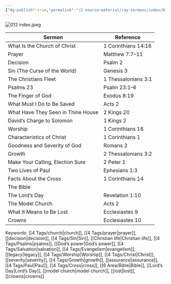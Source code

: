```yaml
---
{"dg-publish":true,"permalink":"/2-source-material/ray-sermons/index/012-sep-1960-nov-1960/"}
---
```


![012 index.jpeg](/img/user/2%20Source%20Material/Ray%20Sermons/Scans/012%20index.jpeg)

| Sermon                                | Reference                   |
|---------------------------------------|-----------------------------|
| What Is the Church of Christ          | 1 Corinthians 14:16         |
| Prayer                                | Matthew 7:7–11              |
| Decision                              | Psalm 2                     |
| Sin (The Curse of the World)          | Genesis 3                   |
| The Christians Fleet                  | 1 Thessalonians 3:1         |
| Psalms 23                             | Psalm 23:1–6                |
| The Finger of God                     | Exodus 8:19                 |
| What Must I Do to Be Saved            | Acts 2                      |
| What Have They Seen in Thine House    | 2 Kings 20                  |
| David’s Charge to Solomon             | 1 Kings 2                   |
| Worship                               | 1 Corinthians 16            |
| Characteristics of Christ             | 1 Corinthians 1             |
| Goodness and Severity of God          | Romans 2                    |
| Growth                                | 2 Thessalonians 3:2         |
| Make Your Calling, Election Sure      | 2 Peter 1                   |
| Two Lives of Paul                     | Ephesians 1:3               |
| Facts About the Cross                 | 1 Corinthians 14            |
| The Bible                             |                             |
| The Lord’s Day                        | Revelation 1:10             |
| The Model Church                      | Acts 2                      |
| What It Means to Be Lost              | Ecclesiastes 9              |
| Crowns                                | Ecclesiastes 10             |

Keywords: [[4 Tags/church\|church]], [[4 Tags/prayer\|prayer]], [[decision\|decision]], [[4 Tags/Sin\|Sin]], [[Christian life\|Christian life]], [[4 Tags/Psalms\|psalms]], [[God’s power\|God’s power]], [[4 Tags/Salvation\|salvation]], [[4 Tags/Evangelism\|evangelism]], [[legacy\|legacy]], [[4 Tags/Worship\|Worship]], [[4 Tags/Christ\|Christ]], [[severity\|severity]], [[4 Tags/Growth\|growth]], [[assurance\|assurance]], [[4 Tags/Paul\|Paul]], [[4 Tags/Cross\|cross]], [[6 Area/Bible\|Bible]], [[Lord’s Day\|Lord’s Day]], [[model church\|model church]], [[lost\|lost]], [[crowns\|crowns]]